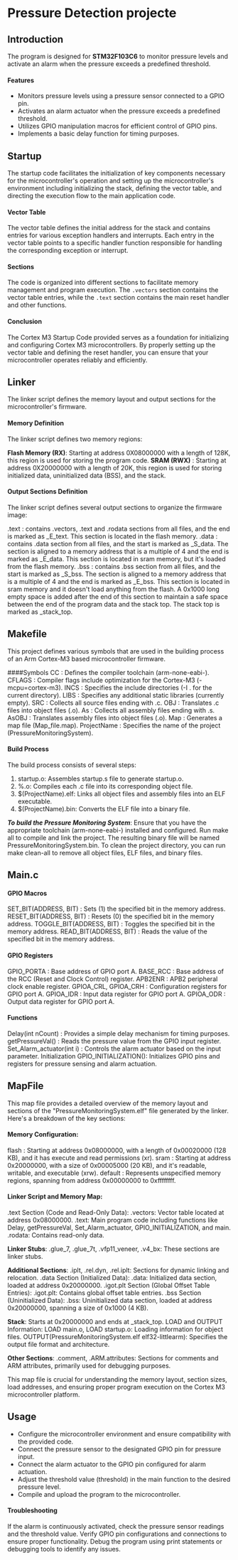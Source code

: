 # Pressure Detection projecte

## Introduction
The program is designed for **STM32F103C6** to monitor pressure levels and activate an alarm when the pressure exceeds a predefined threshold.

#### Features
- Monitors pressure levels using a pressure sensor connected to a GPIO pin.
- Activates an alarm actuator when the pressure exceeds a predefined threshold.
- Utilizes GPIO manipulation macros for efficient control of GPIO pins.
- Implements a basic delay function for timing purposes.



## Startup
The startup code facilitates the initialization of key components necessary for the microcontroller's operation and setting up the microcontroller's environment including initializing the stack, defining the vector table, and directing the execution flow to the main application code.

#### Vector Table
The vector table defines the initial address for the stack and contains entries for various exception handlers and interrupts. Each entry in the vector table points to a specific handler function responsible for handling the corresponding exception or interrupt.

#### Sections
The code is organized into different sections to facilitate memory management and program execution. The `.vectors` section contains the vector table entries, while the `.text` section contains the main reset handler and other functions.

#### Conclusion
The Cortex M3 Startup Code provided serves as a foundation for initializing and configuring Cortex M3 microcontrollers. By properly setting up the vector table and defining the reset handler, you can ensure that your microcontroller operates reliably and efficiently.



## Linker
The linker script defines the memory layout and output sections for the microcontroller's firmware.

#### Memory Definition
The linker script defines two memory regions:

**Flash Memory (RX)**: Starting at address 0X08000000 with a length of 128K, this region is used for storing the program code.
**SRAM (RWX)**       : Starting at address 0X20000000 with a length of 20K, this region is used for storing initialized data, uninitialized data (BSS), and the stack.

#### Output Sections Definition
The linker script defines several output sections to organize the firmware image:

.text  : contains .vectors, .text and .rodata sections from all files, and the end is marked as _E_text. This section is located in the flash memory.
.data  : contains .data section from all files, and the start is marked as _S_data. The section is aligned to a memory address that is a multiple of 4 and the end is marked as _E_data. This section is located in sram memory, but it's loaded from the flash memory.
.bss   : contains .bss section from all files, and the start is marked as _S_bss. The section is aligned to a memory address that is a multiple of 4 and the end is marked as _E_bss. This section is located in sram memory and it doesn't load anything from the flash. A 0x1000 long empty space is added after the end of this section to maintain a safe space between the end of the program data and the stack top. The stack top is marked as _stack_top.



## Makefile
This project defines various symbols that are used in the building process of an Arm Cortex-M3 based microcontroller firmware.

####Symbols
CC          : Defines the compiler toolchain (arm-none-eabi-).
CFLAGS      : Compiler flags include optimization for the Cortex-M3 (-mcpu=cortex-m3).
INCS        : Specifies the include directories (-I . for the current directory).
LIBS        : Specifies any additional static libraries (currently empty).
SRC         : Collects all source files ending with .c.
OBJ         : Translates .c files into object files (.o).
As          : Collects all assembly files ending with .s.
AsOBJ       : Translates assembly files into object files (.o).
Map         : Generates a map file (Map_file.map).
ProjectName : Specifies the name of the project (PressureMonitoringSystem).

#### Build Process
The build process consists of several steps:

1. startup.o: Assembles startup.s file to generate startup.o.
2. %.o: Compiles each .c file into its corresponding object file.
3. $(ProjectName).elf: Links all object files and assembly files into an ELF executable.
4. $(ProjectName).bin: Converts the ELF file into a binary file.

***To build the Pressure Monitoring System***:
Ensure that you have the appropriate toolchain (arm-none-eabi-) installed and configured.
Run make all to compile and link the project.
The resulting binary file will be named PressureMonitoringSystem.bin.
To clean the project directory, you can run make clean-all to remove all object files, ELF files, and binary files.



## Main.c

#### GPIO Macros
SET_BIT(ADDRESS, BIT)     : Sets (1) the specified bit in the memory address.
RESET_BIT(ADDRESS, BIT)   : Resets (0) the specified bit in the memory address.
TOGGLE_BIT(ADDRESS, BIT)  : Toggles the specified bit in the memory address.
READ_BIT(ADDRESS, BIT)    : Reads the value of the specified bit in the memory address.

#### GPIO Registers
GPIO_PORTA                : Base address of GPIO port A.
BASE_RCC                  : Base address of the RCC (Reset and Clock Control) register.
APB2ENR                   : APB2 peripheral clock enable register.
GPIOA_CRL, GPIOA_CRH      : Configuration registers for GPIO port A.
GPIOA_IDR                 : Input data register for GPIO port A.
GPIOA_ODR                 : Output data register for GPIO port A.

#### Functions
Delay(int nCount)         : Provides a simple delay mechanism for timing purposes.
getPressureVal()          : Reads the pressure value from the GPIO input register.
Set_Alarm_actuator(int i) : Controls the alarm actuator based on the input parameter.
Initialization
GPIO_INITIALIZATION(): Initializes GPIO pins and registers for pressure sensing and alarm actuation.



## MapFile
This map file provides a detailed overview of the memory layout and sections of the "PressureMonitoringSystem.elf" file generated by the linker. Here's a breakdown of the key sections:

#### Memory Configuration:
flash   : Starting at address 0x08000000, with a length of 0x00020000 (128 KB), and it has execute and read permissions (xr).
sram    : Starting at address 0x20000000, with a size of 0x00005000 (20 KB), and it's readable, writable, and executable (xrw).
default : Represents unspecified memory regions, spanning from address 0x00000000 to 0xffffffff.

#### Linker Script and Memory Map:
.text Section (Code and Read-Only Data):
.vectors: Vector table located at address 0x08000000.
.text: Main program code including functions like Delay, getPressureVal, Set_Alarm_actuator, GPIO_INITIALIZATION, and main.
.rodata: Contains read-only data.

**Linker Stubs**:
.glue_7, .glue_7t, .vfp11_veneer, .v4_bx: These sections are linker stubs.

**Additional Sections**:
.iplt, .rel.dyn, .rel.iplt: Sections for dynamic linking and relocation.
.data Section (Initialized Data):
.data: Initialized data section, loaded at address 0x20000000.
.igot.plt Section (Global Offset Table Entries):
.igot.plt: Contains global offset table entries.
.bss Section (Uninitialized Data):
.bss: Uninitialized data section, loaded at address 0x20000000, spanning a size of 0x1000 (4 KB).

**Stack**: Starts at 0x20000000 and ends at _stack_top.
LOAD and OUTPUT Information:
LOAD main.o, LOAD startup.o: Loading information for object files.
OUTPUT(PressureMonitoringSystem.elf elf32-littlearm): Specifies the output file format and architecture.

**Other Sections**:
.comment, .ARM.attributes: Sections for comments and ARM attributes, primarily used for debugging purposes.

This map file is crucial for understanding the memory layout, section sizes, load addresses, and ensuring proper program execution on the Cortex M3 microcontroller platform.




## Usage
- Configure the microcontroller environment and ensure compatibility with the provided code.
- Connect the pressure sensor to the designated GPIO pin for pressure input.
- Connect the alarm actuator to the GPIO pin configured for alarm actuation.
- Adjust the threshold value (threshold) in the main function to the desired pressure level.
- Compile and upload the program to the microcontroller.

#### Troubleshooting
If the alarm is continuously activated, check the pressure sensor readings and the threshold value.
Verify GPIO pin configurations and connections to ensure proper functionality.
Debug the program using print statements or debugging tools to identify any issues.

